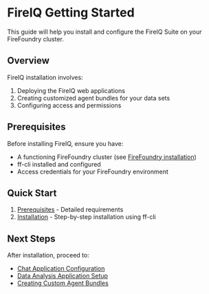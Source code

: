 # FireIQ Getting Started

This guide will help you install and configure the FireIQ Suite on your FireFoundry cluster.

## Overview

FireIQ installation involves:
1. Deploying the FireIQ web applications
2. Creating customized agent bundles for your data sets
3. Configuring access and permissions

## Prerequisites

Before installing FireIQ, ensure you have:
- A functioning FireFoundry cluster (see [FireFoundry installation](../../firefoundry/getting-started/prerequisites.md))
- ff-cli installed and configured
- Access credentials for your FireFoundry environment

## Quick Start

1. [Prerequisites](./prerequisites.md) - Detailed requirements
2. [Installation](./installation.md) - Step-by-step installation using ff-cli

## Next Steps

After installation, proceed to:
- [Chat Application Configuration](../chat-application/deployment.md)
- [Data Analysis Application Setup](../data-analysis-application/deployment.md)
- [Creating Custom Agent Bundles](../developer-guide/customizing-bundles.md)

